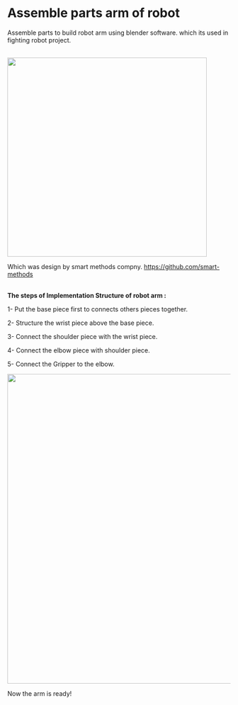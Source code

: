 # Assemble parts arm of robot
Assemble parts to build robot arm using blender software. which its used in fighting robot project.<br></br>


<image src = "https://user-images.githubusercontent.com/43522153/123545727-40459180-d762-11eb-9399-c8ef7b167504.jpeg" width="450" />
  



Which was design by smart methods compny. https://github.com/smart-methods<br></br>



**The steps of Implementation Structure of robot arm :**   

1- Put the base piece first to connects others pieces together.  

2- Structure the wrist piece above the base piece.   

3- Connect the shoulder piece with the wrist piece.  

4- Connect the elbow piece with shoulder piece.  

5- Connect the Gripper to the elbow.  



<image src = "https://user-images.githubusercontent.com/43522153/123546352-e7c3c380-d764-11eb-8de6-9a6df4f256be.png" width="700" />

   
   Now the arm is ready!





